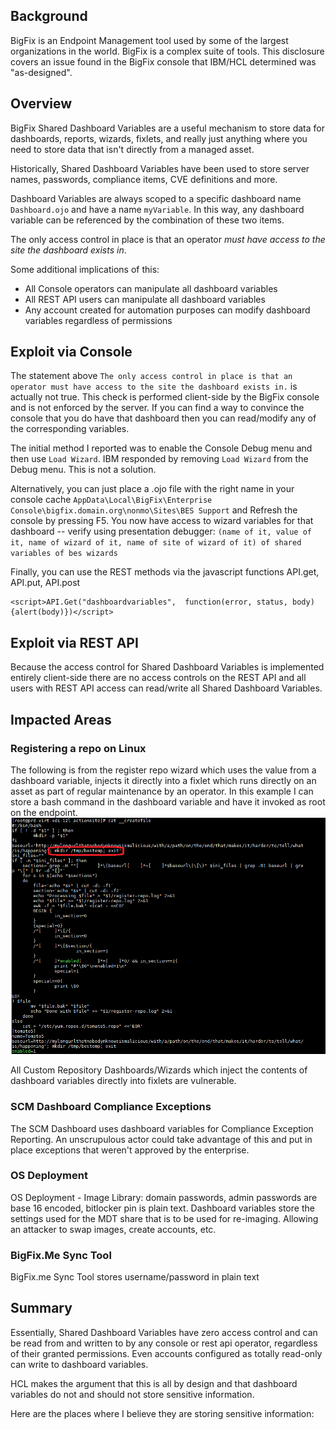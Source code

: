## Background

BigFix is an Endpoint Management tool used by some of the largest organizations in the world. BigFix is a complex suite of tools. This disclosure covers an issue found in the BigFix console that IBM/HCL determined was "as-designed".

## Overview

BigFix Shared Dashboard Variables are a useful mechanism to store data for dashboards, reports, wizards, fixlets, and really just anything where you need to store data that isn't directly from a managed asset.

Historically, Shared Dashboard Variables have been used to store server names, passwords, compliance items, CVE definitions and more.

Dashboard Variables are always scoped to a specific dashboard name `Dashboard.ojo` and have a name `myVariable`. In this way, any dashboard variable can be referenced by the combination of these two items.

The only access control in place is that an operator *must have access to the site the dashboard exists in*.

Some additional implications of this:
* All Console operators can manipulate all dashboard variables
* All REST API users can manipulate all dashboard variables
* Any account created for automation purposes can modify dashboard variables regardless of permissions

## Exploit via Console

The statement above `The only access control in place is that an operator must have access to the site the dashboard exists in.` is actually not true. This check is performed client-side by the BigFix console and is not enforced by the server. If you can find a way to convince the console that you do have that dashboard then you can read/modify any of the corresponding variables.

The initial method I reported was to enable the Console Debug menu and then use `Load Wizard`. IBM responded by removing `Load Wizard` from the Debug menu. This is not a solution.

Alternatively, you can just place a .ojo file with the right name in your console cache `AppData\Local\BigFix\Enterprise Console\bigfix.domain.org\nonmo\Sites\BES Support` and Refresh the console by pressing F5. You now have access to wizard variables for that dashboard -- verify using presentation debugger: `(name of it, value of it, name of wizard of it, name of site of wizard of it) of shared variables of bes wizards`

Finally, you can use the REST methods via the javascript functions API.get, API.put, API.post

```
<script>API.Get("dashboardvariables",  function(error, status, body){alert(body)})</script>
```

## Exploit via REST API

Because the access control for Shared Dashboard Variables is implemented entirely client-side there are no access controls on the REST API and all users with REST API access can read/write all Shared Dashboard Variables.

## Impacted Areas

### Registering a repo on Linux

The following is from the register repo wizard which uses the value from a dashboard variable, injects it directly into a fixlet which runs directly on an asset as part of regular maintenance by an operator. In this example I can store a bash command in the dashboard variable and have it invoked as root on the endpoint.
![](register-repo.png)

All Custom Repository Dashboards/Wizards which inject the contents of dashboard variables directly into fixlets are vulnerable.

### SCM Dashboard Compliance Exceptions
The SCM Dashboard uses dashboard variables for Compliance Exception Reporting. An unscrupulous actor could take advantage of this and put in place exceptions that weren't approved by the enterprise.

### OS Deployment

OS Deployment - Image Library: domain passwords, admin passwords are base 16 encoded, bitlocker pin is plain text. Dashboard variables store the settings used for the MDT share that is to be used for re-imaging. Allowing an attacker to swap images, create accounts, etc.

### BigFix.Me Sync Tool
BigFix.me Sync Tool stores username/password in plain text

## Summary

Essentially, Shared Dashboard Variables have zero access control and can be read from and written to by any console or rest api operator, regardless of their granted permissions. Even accounts configured as totally read-only can write to dashboard variables.

HCL makes the argument that this is all by design and that dashboard variables do not and should not store sensitive information.

Here are the places where I believe they are storing sensitive information:
